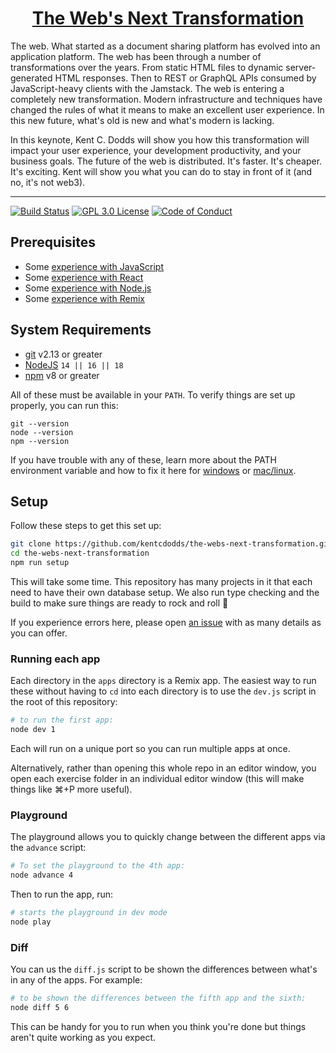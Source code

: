 <h1 align="center"><a href="https://kentcdodds.com/talks/the-web-s-next-transformation">The Web's Next Transformation</a></h1>

The web. What started as a document sharing platform has evolved into an
application platform. The web has been through a number of transformations over
the years. From static HTML files to dynamic server-generated HTML responses.
Then to REST or GraphQL APIs consumed by JavaScript-heavy clients with the
Jamstack. The web is entering a completely new transformation. Modern
infrastructure and techniques have changed the rules of what it means to make an
excellent user experience. In this new future, what's old is new and what's
modern is lacking.

In this keynote, Kent C. Dodds will show you how this transformation will impact
your user experience, your development productivity, and your business goals.
The future of the web is distributed. It's faster. It's cheaper. It's exciting.
Kent will show you what you can do to stay in front of it (and no, it's not
web3).

<hr />

<!-- prettier-ignore-start -->
[![Build Status][build-badge]][build]
[![GPL 3.0 License][license-badge]][license]
[![Code of Conduct][coc-badge]][coc]
<!-- prettier-ignore-end -->

## Prerequisites

- Some
  [experience with JavaScript](https://kentcdodds.com/blog/javascript-to-know-for-react)
- Some [experience with React](https://kcd.im/beginner-react)
- Some [experience with Node.js](https://nodejs.dev/learn)
- Some [experience with Remix](https://remix.run/docs/en/v1/tutorials/blog)

## System Requirements

- [git][git] v2.13 or greater
- [NodeJS][node] `14 || 16 || 18`
- [npm][npm] v8 or greater

All of these must be available in your `PATH`. To verify things are set up
properly, you can run this:

```shell
git --version
node --version
npm --version
```

If you have trouble with any of these, learn more about the PATH environment
variable and how to fix it here for [windows][win-path] or
[mac/linux][mac-path].

## Setup

Follow these steps to get this set up:

```sh
git clone https://github.com/kentcdodds/the-webs-next-transformation.git
cd the-webs-next-transformation
npm run setup
```

This will take some time. This repository has many projects in it that each need
to have their own database setup. We also run type checking and the build to
make sure things are ready to rock and roll 🤘

If you experience errors here, please open [an issue][issue] with as many
details as you can offer.

### Running each app

Each directory in the `apps` directory is a Remix app. The easiest way to run
these without having to `cd` into each directory is to use the `dev.js` script
in the root of this repository:

```sh
# to run the first app:
node dev 1
```

Each will run on a unique port so you can run multiple apps at once.

Alternatively, rather than opening this whole repo in an editor window, you open
each exercise folder in an individual editor window (this will make things like
⌘+P more useful).

### Playground

The playground allows you to quickly change between the different apps via the
`advance` script:

```sh
# To set the playground to the 4th app:
node advance 4
```

Then to run the app, run:

```sh
# starts the playground in dev mode
node play
```

### Diff

You can us the `diff.js` script to be shown the differences between what's in
any of the apps. For example:

```sh
# to be shown the differences between the fifth app and the sixth:
node diff 5 6
```

This can be handy for you to run when you think you're done but things aren't
quite working as you expect.

<!-- prettier-ignore-start -->
[npm]: https://www.npmjs.com/
[node]: https://nodejs.org
[git]: https://git-scm.com/
[build-badge]: https://img.shields.io/github/workflow/status/kentcdodds/the-webs-next-transformation/%E2%9C%85%20Validate/main?logo=github&style=flat-square
[build]: https://github.com/kentcdodds/the-webs-next-transformation/actions?query=workflow%3Avalidate
[license-badge]: https://img.shields.io/badge/license-GPL%203.0%20License-blue.svg?style=flat-square
[license]: https://github.com/kentcdodds/the-webs-next-transformation/blob/main/LICENSE
[coc-badge]: https://img.shields.io/badge/code%20of-conduct-ff69b4.svg?style=flat-square
[coc]: https://kentcdodds.com/conduct
[win-path]: https://www.howtogeek.com/118594/how-to-edit-your-system-path-for-easy-command-line-access/
[mac-path]: http://stackoverflow.com/a/24322978/971592
[issue]: https://github.com/kentcdodds/the-webs-next-transformation/issues/new
<!-- prettier-ignore-end -->
